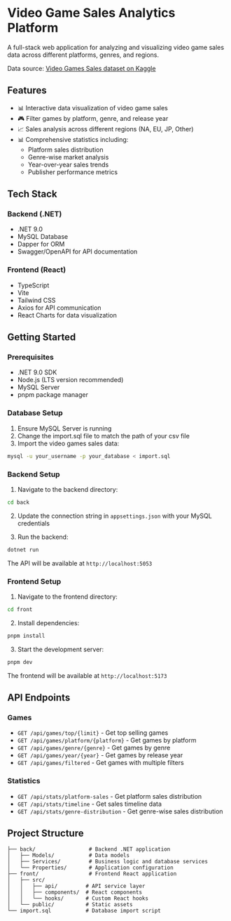 # Video Game Sales Analytics Platform

A full-stack web application for analyzing and visualizing video game sales data across different platforms, genres, and regions.

Data source: [Video Games Sales dataset on Kaggle](https://www.kaggle.com/datasets/zahidmughal2343/video-games-sale)

## Features

- 📊 Interactive data visualization of video game sales
- 🎮 Filter games by platform, genre, and release year
- 📈 Sales analysis across different regions (NA, EU, JP, Other)
- 📊 Comprehensive statistics including:
  - Platform sales distribution
  - Genre-wise market analysis
  - Year-over-year sales trends
  - Publisher performance metrics

## Tech Stack

### Backend (.NET)

- .NET 9.0
- MySQL Database
- Dapper for ORM
- Swagger/OpenAPI for API documentation

### Frontend (React)

- TypeScript
- Vite
- Tailwind CSS
- Axios for API communication
- React Charts for data visualization

## Getting Started

### Prerequisites

- .NET 9.0 SDK
- Node.js (LTS version recommended)
- MySQL Server
- pnpm package manager

### Database Setup

1. Ensure MySQL Server is running
2. Change the import.sql file to match the path of your csv file
3. Import the video games sales data:

```bash
mysql -u your_username -p your_database < import.sql
```

### Backend Setup

1. Navigate to the backend directory:

```bash
cd back
```

2. Update the connection string in `appsettings.json` with your MySQL credentials

3. Run the backend:

```bash
dotnet run
```

The API will be available at `http://localhost:5053`

### Frontend Setup

1. Navigate to the frontend directory:

```bash
cd front
```

2. Install dependencies:

```bash
pnpm install
```

3. Start the development server:

```bash
pnpm dev
```

The frontend will be available at `http://localhost:5173`

## API Endpoints

### Games

- `GET /api/games/top/{limit}` - Get top selling games
- `GET /api/games/platform/{platform}` - Get games by platform
- `GET /api/games/genre/{genre}` - Get games by genre
- `GET /api/games/year/{year}` - Get games by release year
- `GET /api/games/filtered` - Get games with multiple filters

### Statistics

- `GET /api/stats/platform-sales` - Get platform sales distribution
- `GET /api/stats/timeline` - Get sales timeline data
- `GET /api/stats/genre-distribution` - Get genre-wise sales distribution

## Project Structure

```
├── back/                 # Backend .NET application
│   ├── Models/           # Data models
│   ├── Services/         # Business logic and database services
│   └── Properties/       # Application configuration
├── front/                # Frontend React application
│   ├── src/
│   │   ├── api/         # API service layer
│   │   ├── components/  # React components
│   │   └── hooks/       # Custom React hooks
│   └── public/          # Static assets
└── import.sql           # Database import script
```